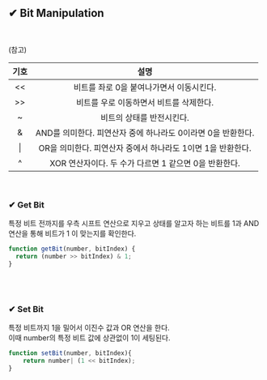## ✔ Bit Manipulation

<br>

(참고) 

|기호|설명|
|:---:|:---:|
|<<| 비트를 좌로 0을 붙여나가면서 이동시킨다. |
|>>| 비트를 우로 이동하면서 비트를 삭제한다. |
|~|비트의 상태를 반전시킨다.|
|&|AND를 의미한다. 피연산자 중에 하나라도 0이라면 0을 반환한다.|
|\||OR을 의미한다. 피연산자 중에서 하나라도 1이면 1을 반환한다.|
|^|XOR 연산자이다. 두 수가 다르면 1 같으면 0을 반환한다.|

<br>

### ✔ Get Bit

특정 비트 전까지를 우측 시프트 연산으로 지우고 상태를 알고자 하는 비트를 1과 AND 연산을 통해 비트가 1 이 맞는지를 확인한다.


```js
function getBit(number, bitIndex) {
  return (number >> bitIndex) & 1;
}
```

<br><br>

### ✔ Set Bit

특정 비트까지 1을 밀어서 이진수 값과 OR 연산을 한다.   
이때 number의 특정 비트 값에 상관없이 1이 세팅된다.

```js
function setBit(number, bitIndex){
    return number| (1 << bitIndex);
}
```

<!-- https://conscientiousness.tistory.com/entry/Math-Bit-Manipulation-%EB%B9%84%ED%8A%B8-%EC%A1%B0%EC%9E%91 -->